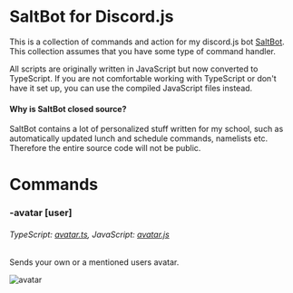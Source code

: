 # SaltBot for Discord.js

This is a collection of commands and action for my discord.js bot [SaltBot](https://bots.ondiscord.xyz/bots/539453930313351168). This collection assumes that you have some type of command handler.

 All scripts are originally written in JavaScript but now converted to TypeScript. If you are not comfortable working with TypeScript or don't have it set up, you can use the compiled JavaScript files instead. 

#### Why is SaltBot closed source?

SaltBot contains a lot of personalized stuff written for my school, such as automatically updated lunch and schedule commands, namelists etc. Therefore the entire source code will not be public.



# Commands

### -avatar [user] 

###### TypeScript: [avatar.ts](Code/TypeScript/avatar.ts), JavaScript: [avatar.js](Code/JavaScript/avatar.js)

Sends your own or a mentioned users avatar.

![avatar](https://i.imgur.com/bcRhIM8.png)